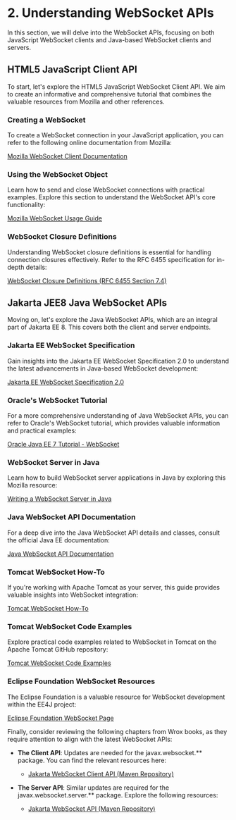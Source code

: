 # 2. Understanding WebSocket APIs

In this section, we will delve into the WebSocket APIs, focusing on both JavaScript WebSocket clients and Java-based WebSocket clients and servers.

## HTML5 JavaScript Client API

To start, let's explore the HTML5 JavaScript WebSocket Client API. We aim to create an informative and comprehensive tutorial that combines the valuable resources from Mozilla and other references.

### Creating a WebSocket

To create a WebSocket connection in your JavaScript application, you can refer to the following online documentation from Mozilla:

[Mozilla WebSocket Client Documentation](https://developer.mozilla.org/en-US/docs/Web/API/WebSockets_API/Writing_WebSocket_client_applications)

### Using the WebSocket Object

Learn how to send and close WebSocket connections with practical examples. Explore this section to understand the WebSocket API's core functionality:

[Mozilla WebSocket Usage Guide](https://developer.mozilla.org/en-US/docs/Web/API/WebSockets_API/Writing_WebSocket_client_applications)

### WebSocket Closure Definitions

Understanding WebSocket closure definitions is essential for handling connection closures effectively. Refer to the RFC 6455 specification for in-depth details:

[WebSocket Closure Definitions (RFC 6455 Section 7.4)](https://www.rfc-editor.org/rfc/rfc6455#section-7.4)

## Jakarta JEE8 Java WebSocket APIs

Moving on, let's explore the Java WebSocket APIs, which are an integral part of Jakarta EE 8. This covers both the client and server endpoints.

### Jakarta EE WebSocket Specification

Gain insights into the Jakarta EE WebSocket Specification 2.0 to understand the latest advancements in Java-based WebSocket development:

[Jakarta EE WebSocket Specification 2.0](https://jakarta.ee/specifications/websocket/2.0/websocket-spec-2.0.html)

### Oracle's WebSocket Tutorial

For a more comprehensive understanding of Java WebSocket APIs, you can refer to Oracle's WebSocket tutorial, which provides valuable information and practical examples:

[Oracle Java EE 7 Tutorial - WebSocket](https://docs.oracle.com/javaee/7/tutorial/websocket.htm)

### WebSocket Server in Java

Learn how to build WebSocket server applications in Java by exploring this Mozilla resource:

[Writing a WebSocket Server in Java](https://developer.mozilla.org/en-US/docs/Web/API/WebSockets_API/Writing_a_WebSocket_server_in_Java)

### Java WebSocket API Documentation

For a deep dive into the Java WebSocket API details and classes, consult the official Java EE documentation:

[Java WebSocket API Documentation](https://javaee.github.io/javaee-spec/javadocs/javax/websocket/package-summary.html#package.description)

### Tomcat WebSocket How-To

If you're working with Apache Tomcat as your server, this guide provides valuable insights into WebSocket integration:

[Tomcat WebSocket How-To](https://tomcat.apache.org/tomcat-9.0-doc/web-socket-howto.html)

### Tomcat WebSocket Code Examples

Explore practical code examples related to WebSocket in Tomcat on the Apache Tomcat GitHub repository:

[Tomcat WebSocket Code Examples](https://github.com/apache/tomcat/tree/9.0.x/webapps/examples/WEB-INF/classes/websocket)

### Eclipse Foundation WebSocket Resources

The Eclipse Foundation is a valuable resource for WebSocket development within the EE4J project:

[Eclipse Foundation WebSocket Page](https://projects.eclipse.org/projects/ee4j.websocket/developer)

Finally, consider reviewing the following chapters from Wrox books, as they require attention to align with the latest WebSocket APIs:

- **The Client API**: Updates are needed for the javax.websocket.** package. You can find the relevant resources here:

   - [Jakarta WebSocket Client API (Maven Repository)](https://mvnrepository.com/artifact/jakarta.websocket/jakarta.websocket-client-api)

- **The Server API**: Similar updates are required for the javax.websocket.server.** package. Explore the following resources:

   - [Jakarta WebSocket API (Maven Repository)](https://mvnrepository.com/artifact/jakarta.websocket/jakarta.websocket-api)